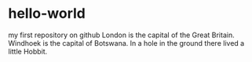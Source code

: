 # hello-world
my first repository on github
London is the capital of the Great Britain. Windhoek is the capital of Botswana. 
In a hole in the ground there lived a little Hobbit.
